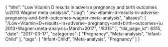 {
    "title": "Low Vitamin D results in adverse pregnancy and birth outcomes \u2013 Wagner meta-analysis",
    "slug": "low-vitamin-d-results-in-adverse-pregnancy-and-birth-outcomes-wagner-meta-analysis",
    "aliases": [
        "/Low+Vitamin+D+results+in+adverse+pregnancy+and+birth+outcomes+\u2013+Wagner+meta-analysis+March+2017",
        "/8315"
    ],
    "tiki_page_id": 8315,
    "date": "2017-03-17",
    "categories": [
        "Pregnancy",
        "Meta-analysis",
        "Infant-Child"
    ],
    "tags": [
        "Infant-Child",
        "Meta-analysis",
        "Pregnancy"
    ]
}